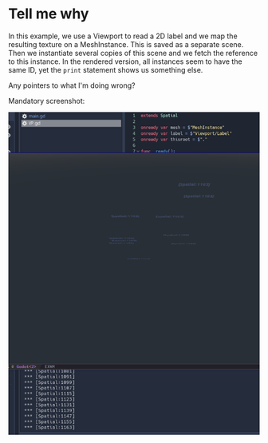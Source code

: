 # Tell me why

In this example, we use a Viewport to read a 2D label and we map the resulting texture on a MeshInstance.
This is saved as a separate scene. Then we instantiate several copies of this scene and we fetch the reference
to this instance. In the rendered version, all instances seem to have the same ID, yet the `print` statement
shows us something else.

Any pointers to what I'm doing wrong?

Mandatory screenshot:

![screenshot](screenshot.png)
